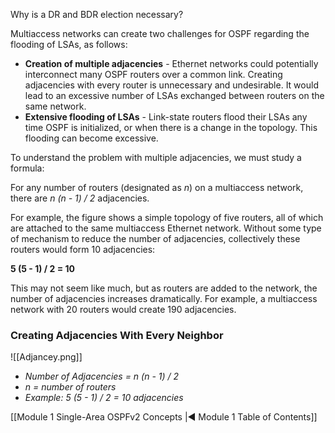Why is a DR and BDR election necessary?

Multiaccess networks can create two challenges for OSPF regarding the flooding of LSAs, as follows:

- **Creation of multiple adjacencies** - Ethernet networks could potentially interconnect many OSPF routers over a common link. Creating adjacencies with every router is unnecessary and undesirable. It would lead to an excessive number of LSAs exchanged between routers on the same network.
- **Extensive flooding of LSAs** - Link-state routers flood their LSAs any time OSPF is initialized, or when there is a change in the topology. This flooding can become excessive.

To understand the problem with multiple adjacencies, we must study a formula:

For any number of routers (designated as _n_) on a multiaccess network, there are _n (n - 1) / 2_ adjacencies.

For example, the figure shows a simple topology of five routers, all of which are attached to the same multiaccess Ethernet network. Without some type of mechanism to reduce the number of adjacencies, collectively these routers would form 10 adjacencies:

**5 (5 - 1) / 2 = 10**

This may not seem like much, but as routers are added to the network, the number of adjacencies increases dramatically. For example, a multiaccess network with 20 routers would create 190 adjacencies.

### Creating Adjacencies With Every Neighbor
![[Adjancey.png]]
- *Number of Adjacencies = n (n - 1) / 2*
- *n = number of routers*
- *Example: 5 (5 - 1) / 2 = 10 adjacencies*

[[Module 1 Single-Area OSPFv2 Concepts |◀ Module 1 Table of Contents]]